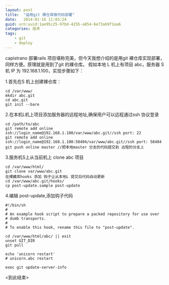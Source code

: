 ```yaml
---
layout: post
title:  "运用git 裸仓库做代码部署"
date:   2014-01-16 11:03:24
guid: urn:uuid:1ae95c25-97bd-4255-a854-6e73ab9f1ea6
categories: 技术
tags:
    - git
    - deploy 
---
```

capistrano 部署rails 项目堪称完美，但今天我想介绍的是用git 裸仓库实现部署，同样方便。原理就是用到了git 的裸仓库。
假如本地 L 机上有项目 abc，服务器 S机 IP 为 192.168.1.100，实现步骤如下：

1.首先在S 机上创建裸仓库：

```
cd /var/www/
mkdir abc.git
cd abc.git
git init --bare
```
2.在本机L机上项目添加服务器的远程地址,确保用户可以远程通过ssh 协议登录

```
cd /path/to/abc
git remote add online ssh://login_name@192.168.1.100/var/www/abc.git//ssh port: 22
git remote add online ssh://login_name@192.168.1.100:58404/var/www/abc.git//ssh port: 58404
git push online master //把本地master 分支的代码提交到 远程的分支上
```
3.服务机S上从当前机上 clone abc 项目

```
cd /var/www/html/
git clone var/www/abc.git 
在裸藏库hooks 添加 钩子让从本地L 提交后代码自动更新
cd /var/www/abc.git/hooks/
cp post-update.sample post-update
```
4.编辑 post-update,添加钩子代码

```
#!/bin/sh
#
# An example hook script to prepare a packed repository for use over
# dumb transports.
#
# To enable this hook, rename this file to "post-update".

cd /var/www/html/abc/ || exit
unset GIT_DIR
git pull

echo 'unicorn restart'
# unicorn.abc restart

exec git update-server-info
```

<到此结束>
